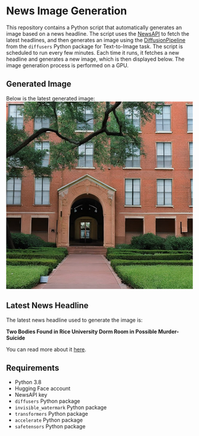# News Image Generation
This repository contains a Python script that automatically generates an image based on a news headline. The script uses the [NewsAPI](https://newsapi.org/) to fetch the latest headlines, and then generates an image using the [DiffusionPipeline](https://github.com/huggingface/diffusers) from the `diffusers` Python package for Text-to-Image task.
The script is scheduled to run every few minutes. Each time it runs, it fetches a new headline and generates a new image, which is then displayed below. The image generation process is performed on a GPU.

## Generated Image
Below is the latest generated image:
![Generated Image](image.png)

## Latest News Headline
The latest news headline used to generate the image is:

**Two Bodies Found in Rice University Dorm Room in Possible Murder-Suicide**

You can read more about it [here](https://news.google.com/rss/articles/CBMiggFBVV95cUxPMnBVU05qUUhRM1gtcGFpSVg5WWpSRGtpMjRiZW5kZ0U1b3F6X1RlWnQwREI5OXhqNVByQWdQM0lDeUFrSGcxYWduV2hBbFp6WWdSOVBneGZKcmo2dzR6SlVwc3VfV2FENmlCelAyamZEb1lKaHRscko2ZG5BbUIzZ0NR?oc=5).

## Requirements
- Python 3.8
- Hugging Face account
- NewsAPI key
- `diffusers` Python package
- `invisible_watermark` Python package
- `transformers` Python package
- `accelerate` Python package
- `safetensors` Python package
